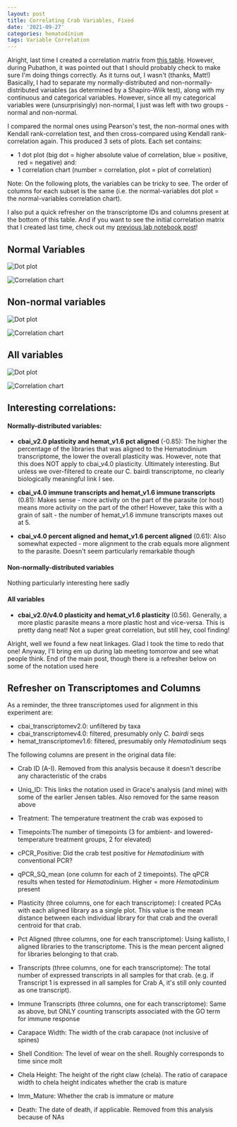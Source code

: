 ```yaml
---
layout: post
title: Correlating Crab Variables, Fixed
date: '2021-09-27'
categories: hematodinium
tags: Variable Correlation
---
```


Alright, last time I created a correlation matrix from [this table](https://github.com/afcoyle/hemat_bairdi_transcriptome/blob/main/data/indiv_crab_summary.csv). However, during Pubathon, it was pointed out that I should probably check to make sure I'm doing things correctly. As it turns out, I wasn't (thanks, Matt!) Basically, I had to separate my normally-distributed and non-normally-distributed variables (as determined by a Shapiro-Wilk test), along with my continuous and categorical variables. However, since all my categorical variables were (unsurprisingly) non-normal, I just was left with two groups - normal and non-normal.

I compared the normal ones using Pearson's test, the non-normal ones with Kendall rank-correlation test, and then cross-compared using Kendall rank-correlation again. This produced 3 sets of plots. Each set contains:
- 1 dot plot (big dot = higher absolute value of correlation, blue = positive, red = negative) and:
- 1 correlation chart (number = correlation, plot = plot of correlation)

Note: On the following plots, the variables can be tricky to see. The order of columns for each subset is the same (i.e. the normal-variables dot plot = the normal-variables correlation chart).

I also put a quick refresher on the transcriptome IDs and columns present at the bottom of this table. And if you want to see the initial correlation matrix that I created last time, check out my [previous lab notebook post](https://afcoyle.github.io/2021-09-17-variable_correlation/)!

## Normal Variables

![Dot plot](https://raw.githubusercontent.com/afcoyle/hemat_bairdi_transcriptome/main/output/correlation/normal_vars_dot_plot.png)

![Correlation chart](https://raw.githubusercontent.com/afcoyle/hemat_bairdi_transcriptome/main/output/correlation/normal_vars_corr_chart.png)

## Non-normal variables

![Dot plot](https://raw.githubusercontent.com/afcoyle/hemat_bairdi_transcriptome/main/output/correlation/non_normal_vars_dot_plot.png)

![Correlation chart](https://raw.githubusercontent.com/afcoyle/hemat_bairdi_transcriptome/main/output/correlation/non_normal_vars_corr_chart.png)

## All variables

![Dot plot](https://raw.githubusercontent.com/afcoyle/hemat_bairdi_transcriptome/main/output/correlation/all_variables_corr_dot_plot.png)

![Correlation chart](https://raw.githubusercontent.com/afcoyle/hemat_bairdi_transcriptome/main/output/correlation/all_variables_corr_chart.png)

## Interesting correlations:

#### Normally-distributed variables:

- **cbai_v2.0 plasticity and hemat_v1.6 pct aligned** (-0.85): The higher the percentage of the libraries that was aligned to the Hematodinium transcriptome, the lower the overall plasticity was. However, note that this does NOT apply to cbai_v4.0 plasticity. Ultimately interesting. But unless we over-filtered to create our C. bairdi transcriptome, no clearly biologically meaningful link I see.

- **cbai_v4.0 immune transcripts and hemat_v1.6 immune transcripts** (0.81): Makes sense - more activity on the part of the parasite (or host) means more activity on the part of the other! However, take this with a grain of salt - the number of hemat_v1.6 immune transcripts maxes out at 5.

- **cbai_v4.0 percent aligned and hemat_v1.6 percent aligned** (0.61): Also somewhat expected - more alignment to the crab equals more alignment to the parasite. Doesn't seem particularly remarkable though

#### Non-normally-distributed variables

Nothing particularly interesting here sadly

#### All variables

- **cbai_v2.0/v4.0 plasticity and hemat_v1.6 plasticity** (0.56). Generally, a more plastic parasite means a more plastic host and vice-versa. This is pretty dang neat! Not a super great correlation, but still hey, cool finding!

Alright, well we found a few neat linkages. Glad I took the time to redo that one! Anyway, I'll bring em up during lab meeting tomorrow and see what people think. End of the main post, though there is a refresher below on some of the notation used here


## Refresher on Transcriptomes and Columns

As a reminder, the three transcriptomes used for alignment in this experiment are:
- cbai_transcriptomev2.0: unfiltered by taxa
- cbai_transcriptomev4.0: filtered, presumably only _C. bairdi_ seqs
- hemat_transcriptomev1.6: filtered, presumably only _Hematodinium_ seqs

The following columns are present in the original data file:

- Crab ID (A-I). Removed from this analysis because it doesn't describe any characteristic of the crabs

- Uniq_ID: This links the notation used in Grace's analysis (and mine) with some of the earlier Jensen tables. Also removed for the same reason above

- Treatment: The temperature treatment the crab was exposed to

- Timepoints:The number of timepoints (3 for ambient- and lowered-temperature treatment groups, 2 for elevated)

- cPCR_Positive: Did the crab test positive for _Hematodinium_ with conventional PCR?

- qPCR_SQ_mean (one column for each of 2 timepoints). The qPCR results when tested for _Hematodinium_. Higher = more _Hematodinium_ present

- Plasticity (three columns, one for each transcriptome): I created PCAs with each aligned library as a single plot. This value is the mean distance between each individual library for that crab and the overall centroid for that crab.

- Pct Aligned (three columns, one for each transcriptome): Using kallisto, I aligned libraries to the transcriptome. This is the mean percent aligned for libraries belonging to that crab.

- Transcripts (three columns, one for each transcriptome): The total number of expressed transcripts in all samples for that crab. (e.g. if Transcript 1 is expressed in all samples for Crab A, it's still only counted as one transcript).

- Immune Transcripts (three columns, one for each transcriptome): Same as above, but ONLY counting transcripts associated with the GO term for immune response

- Carapace Width: The width of the crab carapace (not inclusive of spines) 

- Shell Condition: The level of wear on the shell. Roughly corresponds to time since molt

- Chela Height: The height of the right claw (chela). The ratio of carapace width to chela height indicates whether the crab is mature

- Imm_Mature: Whether the crab is immature or mature

- Death: The date of death, if applicable. Removed from this analysis because of NAs
